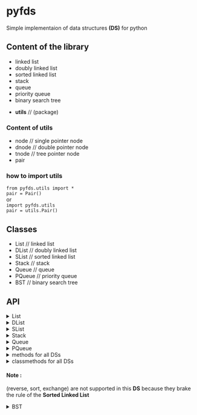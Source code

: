 # pyfds

Simple implementaion of data structures __(DS)__ for python

## Content of the library

- linked list
- doubly linked list
- sorted linked list
- stack
- queue
- priority queue
- binary search tree
* __utils__ // (package)

### Content of utils

- node // single pointer node
- dnode // double pointer node
- tnode // tree pointer node
- pair

### how to import utils

`from pyfds.utils import *`\
`pair = Pair()`\
or\
`import pyfds.utils`\
`pair = utils.Pair()`

## Classes

- List // linked list
- DList // doubly linked list
- SList // sorted linked list
- Stack // stack
- Queue // queue
- PQueue // priority queue
- BST // binary search tree

## API

<details><summary>List</summary>

<details><summary>Properties</summary>

- first // TODO: return the data in the first node
- last // TODO: return the data in the last node

</details>
<details><summary>Methodes</summary>

- insert(data, pos) // TODO: add node in the entered position (pos=0 => add in the begining) // the default value is set to 0
- append(data) // TODO: add node in the end
- delete(data) // TODO: delete all nodes hav the entered data
- remove(pos=0) // TODO: return and remove node in the entered position (pos=0 => remove first node, pos=-1 => remove last node)

</details>
</details>
<details><summary>DList</summary>

<details><summary>Properties</summary>

- first // TODO: return the data in the first node
- last // TODO: return the data in the last node

</details>
<details><summary>Methodes</summary>

- add_begin(data) // TODO: add a node to the begin
- add_fin(data) // TODO: add a node to the fin
- delete(data) // TODO: delete all nodes hav the entered data
- remove(pos) // TODO: return and remove node in the entered position (pos=0 => remove first node, pos=-1 => remove last node) // the default value is set to 0

</details>
</details>
<details><summary>SList</summary>

<details><summary>Properties</summary>

- first // TODO: return the data in the first node
- last // TODO: return the data in the last node

</details>
<details><summary>Methodes</summary>

- append(data) // TODO: add a node to the list in a sorted way
- delete(data) // TODO: delete all nodes hav the entered data
- remove(pos) // TODO: return and remove node in the entered position (pos=0 => remove first node, pos=-1 => remove last node) // the default value is set to 0

</details>
</details>
<details><summary>Stack</summary>

<details><summary>Properties</summary>

- top // TODO: return the data in the first node

</details>
<details><summary>Methodes</summary>

- push(data) // TODO: add a node to the top
- pop() // TODO: return and remove the node in the top

</details>
</details>
<details><summary>Queue</summary>

<details><summary>Properties</summary>

- front // TODO: return the data in the first node
- back // TODO: return the data in the last node

</details>
<details><summary>Methods</summary>

- enqueue(data) // TODO: add a node to the end
- dequeue() // TODO: return and remove the first element

</details>
</details>
<details><summary>PQueue</summary>

<details><summary>Properties</summary>

- front // TODO: return the data in the first node
- back // TODO: return the data in the last node

</details>
<details><summary>Methods</summary>

- enqueue(data) // TODO: add a node to the queue in a sorted way
- dequeue() // TODO: return and remove the first element

</details>
</details>
<details><summary>methods for all DSs</summary>

- __str__() // USE: print([DS_name]) // TODO: display the __DS__
- __len__() // USE: len([DS_name]) // TODO: return the lenth of the __DS__
- empty() // TODO: return True if the __DS__ is empty
- clear() // TODO: clear the __DS__
- find(data) // TODO: return the number of how many the entered data found in the __DS__
- reverse() // TODO: return the reverse of the __DS__
- sort() // TODO: sort the __DS__ if its not sorted
- exchange(n) // TODO: circular permutation for n time
- equals(DS) // TODO: return True if `DS` is equal to __this DS__

</details>
<details><summary>classmethods for all DSs</summary>

// USE: [DS] = [DS_type].method([DS1], [DS2])<br>
// Examples:<br>
`stck3 = Stack.merge(stck1, stck2)`<br>
`Stack.swap([DS1], [DS2])`<br>
__the tow DS parameters must be from the same DS__
- merge(DS1, DS2) // TODO: return the merge of two __DSs__ in new __DS__
- swap(DS1, DS2) // TODO: swap between DS1 and DS2 (`DS1` will be `DS2` and `DS2` will be `DS1`)

</details>

#### Note :
(reverse, sort, exchange) are not supported in this __DS__ because they brake the rule of the __Sorted Linked List__

<details><summary>BST</summary>

<details><summary>properties</summary>

- number_of_nodes // TODO: return the number of nodes in the __BST__
- number_of_liefs // TODO: return the number of liefs (nodes without any children) in the __BST__
- height // TODO: return the height of the __BST__
- max // TODO: return the maximum value in the __BST__
- min // TODO: return the minimum value in the __BST__

</details>
<details><summary>methodes</summary>

- pre_order() // TODO: represent the __BST__ in pre_order way
- in_order() // TODO: represent the __BST__ in in_order way
- post_order() // TODO: represent the __BST__ in post_order way
- append(data) // TODO: append a new node to the __BST__ if not exist
- find(data) // TODO: search for an element in the __BST__ and return it if exist 
- parent(data) // TODO: return the parent node of an element if exist
- successor(data) // TODO: return the next value in the __BST__ if exist
- predecessor(data) // TODO: return the previous value in the __BST__ if exist
- delete(data) // TODO: delete an element from the __BST__ if exist
- equals(bst) // TODO: return True if `bst` is equal to __this BST__ (__this BST__ is the  same as `bst`)

</details>
</details>
